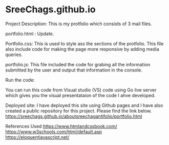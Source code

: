 # SreeChags.github.io

Project Description:
This is my protfolio which consists of 3 mail files.

portfolio.html : Update.

Portfolio.css: This is used to style ass the sections of the protfolio. This file also include code for making the page more responsive by adding media queries.

portfolio.js: This file included the code for grabing all the information submitted by the user and
output that information in the console.

Run the code:

You can run this code from Visual studio (VS) code using Go live server which gives you the visual presentataion of the code I ahve developed.

Deployed site:
I have deployed this site using Github pages and I have also created a public repository for this project. Please find the link below.
https://sreechags.github.io/aboutsreechagantifolio/portfolio.html

References Used
https://www.htmlandcssbook.com/
https://www.w3schools.com/html/default.asp
https://eloquentjavascript.net/
